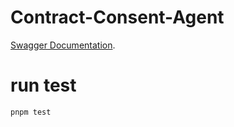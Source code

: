 # Contract-Consent-Agent

[Swagger Documentation](./docs/swagger.json).

# run test
```
pnpm test
```
